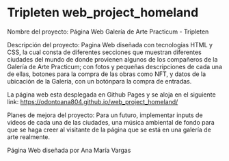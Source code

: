 # Tripleten web_project_homeland

Nombre del proyecto: Página Web Galería de Arte Practicum - Tripleten

Descripción del proyecto: Pagina Web diseñada con tecnologías HTML y CSS, la cual consta de diferentes secciones que muestran diferentes ciudades del mundo de donde provienen algunos de los compañeros de la Galería de Arte Practicum; con fotos y pequeñas descripciones de cada una de ellas, botones para la compra de las obras como NFT, y datos de la ubicación de la Galería, con un botónpara la compra de entradas.

La página web esta desplegada en Github Pages y se aloja en el siguiente link:
https://odontoana804.github.io/web_project_homeland/

Planes de mejora del proyecto: Para un futuro, implementar inputs de videos de cada una de las ciudades, una música ambiental de fondo para que se haga creer al visitante de la página que se está en una galería de arte realmente.

Página Web diseñada por Ana María Vargas
